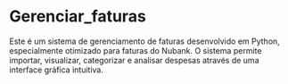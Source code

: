 # Gerenciar_faturas
Este é um sistema de gerenciamento de faturas desenvolvido em Python, especialmente otimizado para faturas do Nubank. O sistema permite importar, visualizar, categorizar e analisar despesas através de uma interface gráfica intuitiva.
